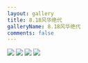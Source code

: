 ```yaml
---
layout: gallery
title: 8.18风华绝代
galleryName: 8.18风华绝代
comments: false
---
```


<style>
#l_main {
  max-width: calc(100% - 1 * 240px);
  padding-left: 0px;
  float: left;
  -webkit-box-ordinal-group: 2;
  -moz-box-ordinal-group: 2;
  -ms-flex-order: 2;
  -webkit-order: 2;
  order: 2;
}
#l_main.no_sidebar {
    width: 100%;
    padding-right: 0;
    margin: auto;
}
#bottom {
  display: none;
}
#post-body p {
  display:flex;
  flex-wrap: wrap;
}
#post-body p img {
  width: 48%;
  margin: 5px;
}
</style>

![](https://gcore.jsdelivr.net/gh/txw1314/blog-img@main/晚晚晚儿呀/2022/8.18风华绝代/202210062122290.jpg)
![](https://gcore.jsdelivr.net/gh/txw1314/blog-img@main/晚晚晚儿呀/2022/8.18风华绝代/202210062122289.jpg)
![](https://gcore.jsdelivr.net/gh/txw1314/blog-img@main/晚晚晚儿呀/2022/8.18风华绝代/202210062122288.jpg)
![](https://gcore.jsdelivr.net/gh/txw1314/blog-img@main/晚晚晚儿呀/2022/8.18风华绝代/202210062122287.jpg)
